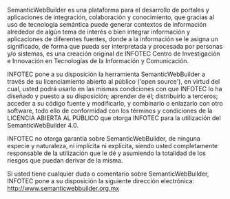 SemanticWebBuilder es una plataforma para el desarrollo de portales y aplicaciones de integración, colaboración y conocimiento, que gracias al uso de tecnología semántica puede generar contextos de información alrededor de algún tema de interés o bien integrar información y aplicaciones de diferentes fuentes, donde a la información se le asigna un significado, de forma que pueda ser interpretada y procesada por personas y/o sistemas, es una creación original de INFOTEC Centro de Investigación e Innovación en Tecnologías de la Información y Comunicación.

INFOTEC pone a su disposición la herramienta SemanticWebBuilder a través de su licenciamiento abierto al público ('open source'), en virtud del cual, usted podrá usarlo en las mismas condiciones con que INFOTEC lo ha diseñado y puesto a su disposición; aprender de él; distribuirlo a terceros; acceder a su código fuente y modificarlo, y combinarlo o enlazarlo con otro software, todo ello de conformidad con los términos y condiciones de la LICENCIA ABIERTA AL PÚBLICO que otorga INFOTEC para la utilización del SemanticWebBuilder 4.0.

INFOTEC no otorga garantía sobre SemanticWebBuilder, de ninguna especie y naturaleza, ni implícita ni explícita, siendo usted completamente responsable de la utilización que le dé y asumiendo la totalidad de los riesgos que puedan derivar de la misma.

Si usted tiene cualquier duda o comentario sobre SemanticWebBuilder, INFOTEC pone a su disposición la siguiente dirección electrónica: http://www.semanticwebbuilder.org.mx
